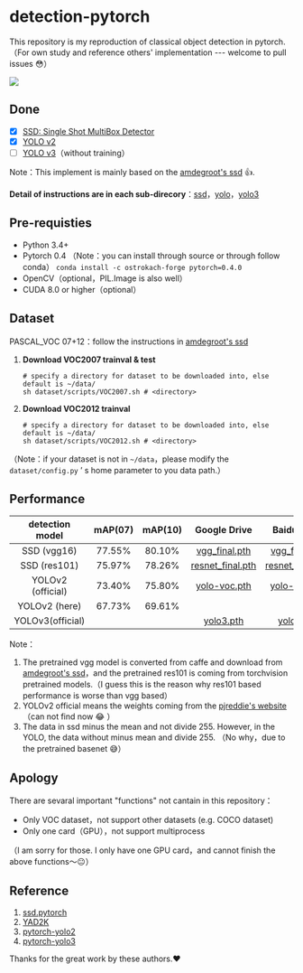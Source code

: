 # detection-pytorch
This repository is my reproduction of classical object detection in pytorch. （For own study and reference others' implementation --- welcome to pull issues :flushed:）

![](png/demo.gif)

## Done

- [x] [SSD: Single Shot MultiBox Detector](https://arxiv.org/abs/1512.02325)
- [x] [YOLO v2](https://arxiv.org/abs/1612.08242)
- [ ] [YOLO v3](https://pjreddie.com/media/files/papers/YOLOv3.pdf)（without training）

Note：This implement is mainly based on the [amdegroot's ssd](https://github.com/amdegroot/ssd.pytorch) :+1:. 

**Detail of  instructions are in each sub-direcory**：[ssd](ssd/README.md)，[yolo](yolo/README.md)，[yolo3](yolo3/README.md)

## Pre-requisties

- Python 3.4+ 
- Pytorch 0.4 （Note：you can install through source or through follow conda）
  `conda install -c ostrokach-forge pytorch=0.4.0`
- OpenCV（optional，PIL.Image is also well）
- CUDA 8.0 or higher（optional）

## Dataset

PASCAL_VOC 07+12：follow the instructions in [amdegroot's ssd](https://github.com/amdegroot/ssd.pytorch)

1. **Download VOC2007 trainval & test**

   ```shell
   # specify a directory for dataset to be downloaded into, else default is ~/data/
   sh dataset/scripts/VOC2007.sh # <directory>
   ```

2. **Download VOC2012 trainval**

   ```shell
   # specify a directory for dataset to be downloaded into, else default is ~/data/
   sh dataset/scripts/VOC2012.sh # <directory>
   ```

（Note：if your dataset is not in `~/data`，please modify the `dataset/config.py` ’ s home parameter to you data path.）

## Performance

|  detection model  | mAP(07) | mAP(10) |                         Google Drive                         |                         Baidu Drive                          |
| :---------------: | :-----: | :-----: | :----------------------------------------------------------: | :----------------------------------------------------------: |
|    SSD (vgg16)    | 77.55%  | 80.10%  | [vgg_final.pth](https://drive.google.com/open?id=1D9pPJWEwK48DWf1mz18Wl4EZHrQCHw8n) | [vgg_final.pth](https://pan.baidu.com/s/1Hr4J4rbpKhyVpIPitPa3fg) |
|   SSD (res101)    | 75.97%  | 78.26%  | [resnet_final.pth](https://drive.google.com/open?id=10xIt9vbyibwjmifR-PHBJTQNYltrrNQA) | [resnet_final.pth](https://pan.baidu.com/s/1hZ9Tro840omWn-TKEndiVg) |
| YOLOv2 (official) | 73.40%  | 75.80%  | [yolo-voc.pth](https://drive.google.com/open?id=18J1jkENolbV_UW8l2Ds-RhNwFRUFtUZH) | [yolo-voc.pth](https://pan.baidu.com/s/1T8uD9SF8NlrSJKkZrCQDWg) |
|   YOLOv2 (here)   | 67.73%  | 69.61%  |                                                              |                                                              |
| YOLOv3(official)  |         |         | [yolo3.pth](https://drive.google.com/open?id=1c7LN6LraRE3ZxNl00ai_0xWtA74jMr7_) | [yolo3.pth](https://pan.baidu.com/s/1KkRrPjrz1CkMnuqPst64ig) |

Note：

1. The pretrained vgg model is converted from caffe and download from [amdegroot's ssd](https://github.com/amdegroot/ssd.pytorch)，and the pretrained res101 is coming from torchvision pretrained models.（I guess this is the reason why res101 based performance is worse than vgg based）
2. YOLOv2 official means the weights coming from the [pjreddie's website](https://pjreddie.com/darknet/yolo/)（can not find now :joy: ）
3. The data in ssd minus the mean and not divide 255. However, in the YOLO, the data without minus mean and divide 255. （No why，due to the pretrained basenet :sweat_smile:）

## Apology

There are sevaral important "functions" not  cantain in this repository：

- Only VOC dataset，not support other datasets (e.g. COCO dataset) 
- Only one card（GPU），not support multiprocess

（I am sorry for those. I only have one GPU card，and cannot finish the above functions～:neutral_face:）

## Reference

1. [ssd.pytorch](https://github.com/amdegroot/ssd.pytorch)
2. [YAD2K](https://github.com/allanzelener/YAD2K)
3. [pytorch-yolo2](https://github.com/marvis/pytorch-yolo2)
4. [pytorch-yolo3](https://github.com/marvis/pytorch-yolo3)

Thanks for the great work by these authors.:heart: